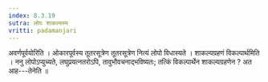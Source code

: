 ```yaml
---
index: 8.3.19
sutra: लोपः शाकल्यस्य
vritti: padamanjari
---
```


 अवर्णपूर्वयोरिति । ओकारपूर्वस्य तूतरसूत्रेण तूतरसूत्रेण नित्यं लोपो विधास्यते । शाकल्यग्रहणं विकल्पार्थमिति । ननु लोपोऽप्युच्यते, लघुप्रयत्नतरोऽपि, तावुभौवचनाद्भविष्यतः; तत्किं विकल्पार्थेन शाकल्यग्रहणेन ? अत आह---तेनेति ॥